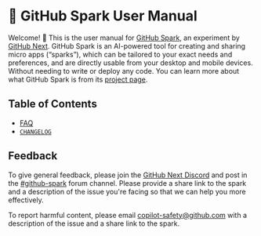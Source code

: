 # 📖 GitHub Spark User Manual

Welcome! 👋 This is the user manual for [GitHub Spark](https://gh.io/spark), an experiment by [GitHub Next](https://githubnext.com). GitHub Spark is an AI-powered tool for creating and sharing micro apps (“sparks”), which can be tailored to your exact needs and preferences, and are directly usable from your desktop and mobile devices. Without needing to write or deploy any code. You can learn more about what GitHub Spark is from its [project page](https://githubnext.com/projects/github-spark/).

## Table of Contents

* [FAQ](FAQ.md)
* [`CHANGELOG`](CHANGELOG.md)

## Feedback

To give general feedback, please join the [GitHub Next Discord](https://discord.gg/FeGshJZ2yy) and post in the [#github-spark](https://discord.com/channels/735557230698692749/1237161687233200279) forum channel. Please provide a share link to the spark and a description of the issue you're facing so that we can help you more effectively.

To report harmful content, please email copilot-safety@github.com with a description of the issue and a share link to the spark.
